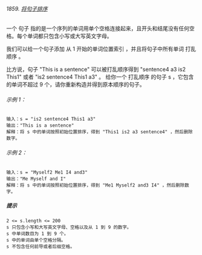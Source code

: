 ###### 1859. [将句子排序](https://leetcode-cn.com/problems/sorting-the-sentence/)

一个 句子 指的是一个序列的单词用单个空格连接起来，且开头和结尾没有任何空格。每个单词都只包含小写或大写英文字母。

我们可以给一个句子添加 从 1 开始的单词位置索引 ，并且将句子中所有单词 打乱顺序 。

比方说，句子 "This is a sentence" 可以被打乱顺序得到 "sentence4 a3 is2 This1" 或者 "is2 sentence4 This1 a3" 。
给你一个 打乱顺序 的句子 s ，它包含的单词不超过 9 个，请你重新构造并得到原本顺序的句子。

###### 示例 1：

```
输入：s = "is2 sentence4 This1 a3"
输出："This is a sentence"
解释：将 s 中的单词按照初始位置排序，得到 "This1 is2 a3 sentence4" ，然后删除数字。

```

###### 示例 2：

```
输入：s = "Myself2 Me1 I4 and3"
输出："Me Myself and I"
解释：将 s 中的单词按照初始位置排序，得到 "Me1 Myself2 and3 I4" ，然后删除数字。

```


##### 提示

```
2 <= s.length <= 200
s 只包含小写和大写英文字母、空格以及从 1 到 9 的数字。
s 中单词数目为 1 到 9 个。
s 中的单词由单个空格分隔。
s 不包含任何前导或者后缀空格。

```


